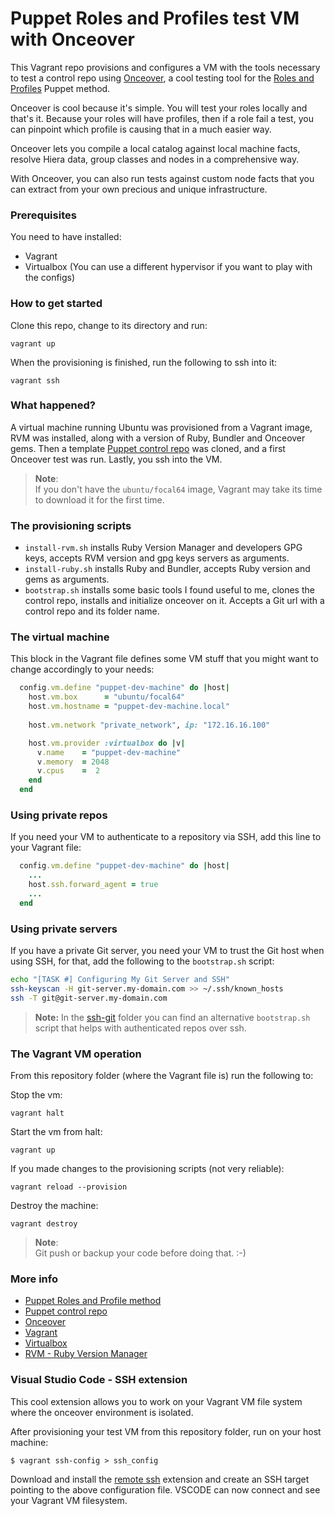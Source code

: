 # Puppet Roles and Profiles test VM with Onceover

This Vagrant repo provisions and configures a VM with the tools necessary to test a control repo using [Onceover](https://github.com/dylanratcliffe/onceover), a cool testing tool for the [Roles and Profiles](https://puppet.com/docs/puppet/7/the_roles_and_profiles_method.html) Puppet method.

Onceover is cool because it's simple. You will test your roles locally and that's it. Because your roles will have profiles, then if a role fail a test, you can pinpoint which profile is causing that in a much easier way.

Onceover lets you compile a local catalog against local machine facts, resolve Hiera data, group classes and nodes in a comprehensive way.

With Onceover, you can also run tests against custom node facts that you can extract from your own precious and unique infrastructure.

### Prerequisites
You need to have installed:
- Vagrant
- Virtualbox (You can use a different hypervisor if you want to play with the configs)

### How to get started
Clone this repo, change to its directory and run:
```
vagrant up
```
When the provisioning is finished, run the following to ssh into it:
```
vagrant ssh
```

### What happened?
A virtual machine running Ubuntu was provisioned from a Vagrant image, RVM was installed, along with a version of Ruby, Bundler and Onceover gems.
Then a template [Puppet control repo](https://github.com/puppetlabs/control-repo) was cloned, and a first Onceover test was run. Lastly, you ssh into the VM.

>**Note**:  
If you don't have the `ubuntu/focal64` image, Vagrant may take its time to download it for the first time.
>

### The provisioning scripts
- `install-rvm.sh` installs Ruby Version Manager and developers GPG keys, accepts RVM version and gpg keys servers as arguments.
- `install-ruby.sh` installs Ruby and Bundler, accepts Ruby version and gems as arguments.
- `bootstrap.sh` installs some basic tools I found useful to me, clones the control repo, installs and initialize onceover on it. Accepts a Git url with a control repo and its folder name.

### The virtual machine
This block in the Vagrant file defines some VM stuff that you might want to change accordingly to your needs:
```ruby
  config.vm.define "puppet-dev-machine" do |host|
    host.vm.box      = "ubuntu/focal64"
    host.vm.hostname = "puppet-dev-machine.local"
    
    host.vm.network "private_network", ip: "172.16.16.100"

    host.vm.provider :virtualbox do |v|
      v.name    = "puppet-dev-machine"
      v.memory  = 2048
      v.cpus    =  2
    end
  end

```

### Using private repos
If you need your VM to authenticate to a repository via SSH, add this line to your Vagrant file:
```ruby
  config.vm.define "puppet-dev-machine" do |host|
    ...
    host.ssh.forward_agent = true
    ...
  end
```

### Using private servers
If you have a private Git server, you need your VM to trust the Git host when using SSH, for that, add the following to the `bootstrap.sh` script:
```sh
echo "[TASK #] Configuring My Git Server and SSH"
ssh-keyscan -H git-server.my-domain.com >> ~/.ssh/known_hosts
ssh -T git@git-server.my-domain.com
```
>**Note:**
In the [ssh-git](./ssh-git) folder you can find an alternative `bootstrap.sh` script that helps with authenticated repos over ssh.
>



### The Vagrant VM operation
From this repository folder (where the Vagrant file is) run the following to:

Stop the vm:  
```
vagrant halt
```

Start the vm from halt:
```
vagrant up
```

If you made changes to the provisioning scripts (not very reliable):
```
vagrant reload --provision
```

Destroy the machine:
```
vagrant destroy
```
>**Note**:  
Git push or backup your code before doing that. :-)
>

### More info

- [Puppet Roles and Profile method](https://puppet.com/docs/puppet/7/the_roles_and_profiles_method.html)
- [Puppet control repo](https://github.com/puppetlabs/control-repo)
- [Onceover](https://github.com/dylanratcliffe/onceover)
- [Vagrant](https://www.vagrantup.com/downloads)
- [Virtualbox](https://www.virtualbox.org/)
- [RVM - Ruby Version Manager](https://rvm.io/)

### Visual Studio Code - SSH extension
This cool extension allows you to work on your Vagrant VM file system where the onceover environment is isolated.

After provisioning your test VM from this repository folder, run on your host machine:
```
$ vagrant ssh-config > ssh_config
```

Download and install the [remote ssh](https://code.visualstudio.com/docs/remote/ssh) extension and create an SSH target pointing to the above configuration file. 
VSCODE can now connect and see your Vagrant VM filesystem.
